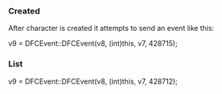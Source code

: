 
### Created

After character is created it attempts to send an event like this:

v9 = DFCEvent::DFCEvent(v8, (int)this, v7, 428715);

### List
v9 = DFCEvent::DFCEvent(v8, (int)this, v7, 428712);